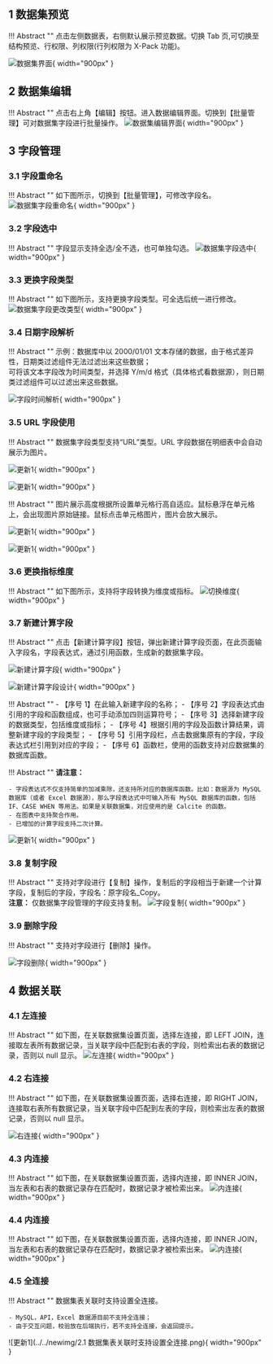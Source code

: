 ## 1 数据集预览!!! Abstract ""    点击左侧数据表，右侧默认展示预览数据。切换 Tab 页,可切换至结构预览、行权限、列权限(行列权限为 X-Pack 功能)。![数据集界面](../../img/dataset_configuration/数据集界面.png){ width="900px" }  ## 2 数据集编辑!!! Abstract ""    点击右上角【编辑】按钮。进入数据编辑界面。切换到【批量管理】可对数据集字段进行批量操作。![数据集编辑界面](../../img/dataset_configuration/数据集编辑界面.png){ width="900px" }## 3 字段管理### 3.1 字段重命名!!! Abstract ""    如下图所示，切换到【批量管理】，可修改字段名。![数据集字段重命名](../../img/dataset_configuration/数据集字段重命名.png){ width="900px" }### 3.2 字段选中!!! Abstract ""    字段显示支持全选/全不选，也可单独勾选。![数据集字段选中](../../img/dataset_configuration/数据集字段选中.png){ width="900px" }### 3.3 更换字段类型!!! Abstract ""    如下图所示，支持更换字段类型。可全选后统一进行修改。![数据集字段更改类型](../../img/dataset_configuration/数据集字段更改类型.png){ width="900px" }### 3.4 日期字段解析!!! Abstract ""    示例：数据库中以 2000/01/01 文本存储的数据，由于格式差异性，日期类过滤组件无法过滤出来这些数据；      可将该文本字段改为时间类型，并选择 Y/m/d 格式（具体格式看数据源），则日期类过滤组件可以过滤出来这些数据。  ![字段时间解析](../../img/dataset_configuration/字段时间解析.png){ width="900px" }### 3.5 URL 字段使用!!! Abstract ""    数据集字段类型支持“URL”类型。URL 字段数据在明细表中会自动展示为图片。![更新1](../../newimg/1.7%20明细表支持显示图片1.png){ width="900px" }![更新1](../../newimg/1.7%20明细表支持显示图片2.png){ width="900px" }!!! Abstract ""    图片展示高度根据所设置单元格行高自适应。鼠标悬浮在单元格上，会出现图片原始链接。鼠标点击单元格图片，图片会放大展示。![更新1](../../newimg/1.7%20明细表支持显示图片3.png){ width="900px" }![更新1](../../newimg/1.7%20明细表支持显示图片4.png){ width="900px" }### 3.6 更换指标维度!!! Abstract ""    如下图所示，支持将字段转换为维度或指标。![切换维度](../../img/dataset_configuration/切换维度.png){ width="900px" }### 3.7 新建计算字段!!! Abstract ""    点击【新建计算字段】按钮，弹出新建计算字段页面，在此页面输入字段名，字段表达式，通过引用函数，生成新的数据集字段。![新建计算字段](../../img/dataset_configuration/新建计算字段.png){ width="900px" }![新建计算字段设计](../../img/dataset_configuration/新建计算字段设计.png){ width="900px" } !!! Abstract ""    - 【序号 1】在此输入新建字段的名称；    - 【序号 2】字段表达式由引用的字段和函数组成，也可手动添加四则运算符号；    - 【序号 3】选择新建字段的数据类型，包括维度或指标；    - 【序号 4】根据引用的字段及函数计算结果，调整新建字段的字段类型；    - 【序号 5】引用字段栏，点击数据集原有的字段，字段表达式栏引用到对应的字段；    - 【序号 6】函数栏，使用的函数支持对应数据集的数据库函数。!!! Abstract ""    **请注意：**     - 字段表达式不仅支持简单的加减乘除，还支持所对应的数据库函数。比如：数据源为 MySQL 数据库（或者 Excel 数据源），那么字段表达式中可输入所有 MySQL 数据库的函数，包括 IF、CASE WHEN 等用法。如果是关联数据集，对应使用的是 Calcite 的函数。    - 在图表中支持聚合作用。    - 已增加的计算字段支持二次计算。![更新1](../../newimg/2.2%20计算字段支持被二次引用.png){ width="900px" }### 3.8 复制字段!!! Abstract ""    支持对字段进行【复制】操作，复制后的字段相当于新建一个计算字段，复制后的字段，字段名：原字段名_Copy。      **注意：** 仅数据集字段管理的字段支持复制。![字段复制](../../img/dataset_configuration/字段复制.png){ width="900px" }### 3.9 删除字段!!! Abstract ""    支持对字段进行【删除】操作。  ![字段删除](../../img/dataset_configuration/字段删除.png){ width="900px" }## 4 数据关联### 4.1 左连接!!! Abstract ""    如下图，在关联数据集设置页面，选择左连接，即 LEFT JOIN，连接取左表所有数据记录，当关联字段中匹配到右表的字段，则检索出右表的数据记录，否则以 null 显示。 ![左连接](../../img/dataset_configuration/左连接.png){ width="900px" }### 4.2 右连接!!! Abstract ""    如下图，在关联数据集设置页面，选择右连接，即 RIGHT JOIN，连接取右表所有数据记录，当关联字段中匹配到左表的字段，则检索出左表的数据记录，否则以 null 显示。![右连接](../../img/dataset_configuration/右连接.png){ width="900px" } ### 4.3 内连接!!! Abstract ""    如下图，在关联数据集设置页面，选择内连接，即 INNER JOIN，当左表和右表的数据记录存在匹配时，数据记录才被检索出来。![内连接](../../img/dataset_configuration/内连接.png){ width="900px" }### 4.4 内连接!!! Abstract ""    如下图，在关联数据集设置页面，选择内连接，即 INNER JOIN，当左表和右表的数据记录存在匹配时，数据记录才被检索出来。![内连接](../../img/dataset_configuration/内连接.png){ width="900px" }### 4.5 全连接!!! Abstract ""    数据集表关联时支持设置全连接。    - MySQL，API，Excel 数据源目前不支持全连接；    - 由于交互问题，校验放在后端执行，若不支持全连接，会返回提示。![更新1](../../newimg/2.1 数据集表关联时支持设置全连接.png){ width="900px" }